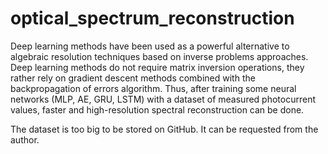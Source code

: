 # optical_spectrum_reconstruction

Deep learning methods have been used as a powerful alternative to algebraic resolution techniques based on inverse problems approaches. Deep learning methods do not require matrix inversion operations, they rather rely on gradient descent methods combined with the backpropagation of errors algorithm. Thus, after training some neural networks (MLP, AE, GRU, LSTM) with a dataset of measured photocurrent values, faster and high-resolution spectral reconstruction can be done.

The dataset is too big to be stored on GitHub. It can be requested from the author.
